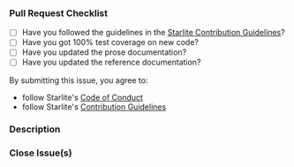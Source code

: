 ### Pull Request Checklist

[//]: # "Please review the [Starlite contribution guidelines](https://github.com/starlite-api/starlite/blob/main/CONTRIBUTING.rst) for this repository."

- [ ] Have you followed the guidelines in the [Starlite Contribution Guidelines](https://github.com/starlite-api/starlite/blob/main/CONTRIBUTING.rst)?
- [ ] Have you got 100% test coverage on new code?
- [ ] Have you updated the prose documentation?
- [ ] Have you updated the reference documentation?

By submitting this issue, you agree to:

- follow Starlite's [Code of Conduct](https://github.com/starlite-api/.github/blob/main/CODE_OF_CONDUCT.md)
- follow Starlite's [Contribution Guidelines](https://starliteproject.dev/community/contribution-guide)

### Description

[//]: # "Please describe your pull request for new release changelog purposes"

### Close Issue(s)

[//]: # "Please add in issue numbers this pull request will close, if applicable"
[//]: # "Examples: Fixes #4321 or Closes #1234"
